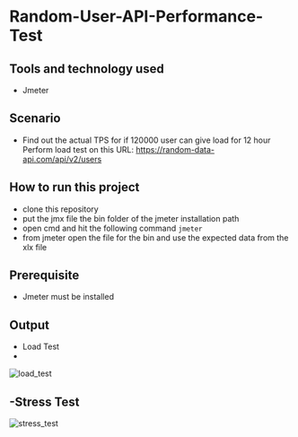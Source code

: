 # Random-User-API-Performance-Test

## Tools and technology used
 - Jmeter

## Scenario
 - Find out the actual TPS for if 120000 user can give load for 12 hour Perform load test on this URL: https://random-data-api.com/api/v2/users
 
## How to run this project
 - clone this repository
 - put the jmx file the bin folder of the jmeter installation path
 - open cmd and hit the following command
 ```jmeter```
 - from jmeter open the file for the bin and use the expected data from the xlx file
 
 
 ## Prerequisite
 - Jmeter must be installed
 
 ## Output
  - Load Test
  - 
![load_test](https://user-images.githubusercontent.com/76776200/195430063-e003769f-24c9-48f8-a551-d67c2c7e31e6.png)

-Stress Test
-
![stress_test](https://user-images.githubusercontent.com/76776200/195430184-dd17448e-3ecb-49b4-8ecb-b6d81f334927.png)
